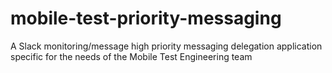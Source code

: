 # mobile-test-priority-messaging
A Slack monitoring/message high priority messaging delegation application specific for the needs of the Mobile Test Engineering team
